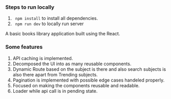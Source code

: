 ### Steps to run locally

1. ` npm install` to install all dependencies.
2. ` npm run dev` to locally run server

A basic books library application built using the React.

### Some features

1. API caching is implemented.
2. Decomposed the UI into as many reusable components.
3. Dynamic Route based on the subject is there and also search subjects is also there apart from Trending subjects.
4. Pagination is implemented with possible edge cases handeled properly.
5. Focused on making the components reusable and readable.
6. Loader while api call is in pending state.
